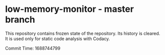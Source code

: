 # low-memory-monitor - master branch

This repository contains frozen state of the repository.
Its history is cleared. It is used only for static code
analysis with Codacy.

Commit Time: 1688744799